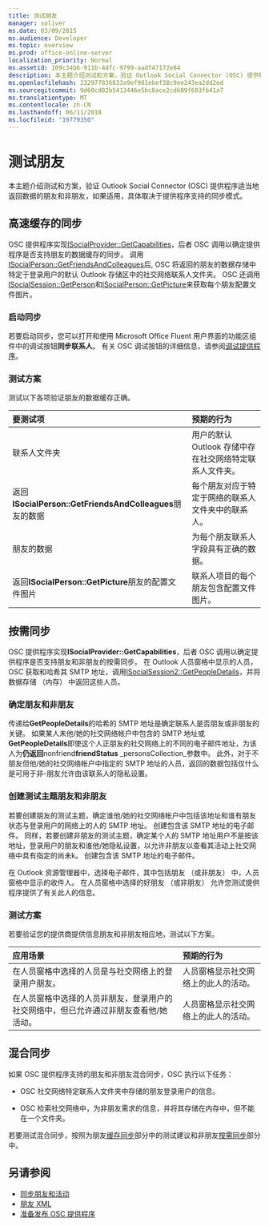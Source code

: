 ```yaml
---
title: 测试朋友
manager: soliver
ms.date: 03/09/2015
ms.audience: Developer
ms.topic: overview
ms.prod: office-online-server
localization_priority: Normal
ms.assetid: 109c34b6-911b-4dfc-9799-aadf47172e84
description: 本主题介绍测试和方案，验证 Outlook Social Connector (OSC) 提供程序适当地返回数据的朋友和非朋友，如果适用，具体取决于提供程序支持的同步模式。
ms.openlocfilehash: 232977836833a9ef981ebef38c9ee243ea2dd2ed
ms.sourcegitcommit: 9d60cd82b5413446e5bc8ace2cd689f683fb41a7
ms.translationtype: MT
ms.contentlocale: zh-CN
ms.lasthandoff: 06/11/2018
ms.locfileid: "19779350"
---
```

# <a name="testing-friends"></a>测试朋友

本主题介绍测试和方案，验证 Outlook Social Connector (OSC) 提供程序适当地返回数据的朋友和非朋友，如果适用，具体取决于提供程序支持的同步模式。

<a name="olosc_TestingFriends_CachedSync"> </a>

## <a name="cached-synchronization"></a>高速缓存的同步

OSC 提供程序实现[ISocialProvider::GetCapabilities](isocialprovider-getcapabilities.md)，后者 OSC 调用以确定提供程序是否支持朋友的数据缓存的同步。 调用[ISocialPerson::GetFriendsAndColleagues](isocialperson-getfriendsandcolleagues.md)后, OSC 将返回的朋友的数据存储中特定于登录用户的默认 Outlook 存储区中的社交网络联系人文件夹。 OSC 还调用[ISocialSession::GetPerson](isocialsession-getperson.md)和[ISocialPerson::GetPicture](isocialperson-getpicture.md)来获取每个朋友配置文件图片。 
  
### <a name="initiate-synchronization"></a>启动同步

若要启动同步，您可以打开和使用 Microsoft Office Fluent 用户界面的功能区组件中的调试按钮**同步联系人**。 有关 OSC 调试按钮的详细信息，请参阅[调试提供程序](debugging-a-provider.md)。 
  
### <a name="test-scenarios"></a>测试方案

测试以下各项验证朋友的数据缓存正确。
  
|**要测试项**|**预期的行为**|
|:-----|:-----|
|联系人文件夹  <br/> |用户的默认 Outlook 存储中存在社交网络特定联系人文件夹。  <br/> |
|返回**ISocialPerson::GetFriendsAndColleagues**朋友的数据 <br/> |每个朋友对应于特定于网络的联系人文件夹中的联系人。  <br/> |
|朋友的数据  <br/> |为每个朋友联系人字段具有正确的数据。  <br/> |
|返回**ISocialPerson::GetPicture**朋友的配置文件图片 <br/> |联系人项目的每个朋友包含配置文件图片。  <br/> |

<a name="olosc_TestingFriends_OnDemandSync"> </a>

## <a name="on-demand-synchronization"></a>按需同步

OSC 提供程序实现**ISocialProvider::GetCapabilities**，后者 OSC 调用以确定提供程序是否支持朋友和非朋友的按需同步。 在 Outlook 人员窗格中显示的人员，OSC 获取和哈希其 SMTP 地址，调用[ISocialSession2::GetPeopleDetails](isocialsession2-getpeopledetails.md)，并将数据存储 （内存） 中返回这些人员。 
  
### <a name="determining-friends-and-non-friends"></a>确定朋友和非朋友

传递给**GetPeopleDetails**的哈希的 SMTP 地址是确定联系人是否朋友或非朋友的关键。 如果某人未他/她的社交网络帐户中包含的 SMTP 地址或**GetPeopleDetails**即使这个人正朋友的社交网络上的不同的电子邮件地址，为该人为**仍返回**nonfriend**friendStatus** _personsCollection_参数中。 此外，对于不朋友但他/她的社交网络帐户中指定的 SMTP 地址的人员，返回的数据包括仅什么是可用于非-朋友允许由该联系人的隐私设置。 
  
### <a name="creating-test-subjects-for-friends-and-non-friends"></a>创建测试主题朋友和非朋友

若要创建朋友的测试主题，确定谁他/她的社交网络帐户中包括该地址和谁有朋友状态与登录用户的网络上的人的 SMTP 地址。 创建包含该 SMTP 地址的电子邮件。 同样，若要创建非朋友的测试主题，确定某个人的 SMTP 地址用户不是按该地址，登录用户的朋友和谁他/她隐私设置，以允许非朋友以查看其活动上社交网络中具有指定的尚未k。 创建包含该 SMTP 地址的电子邮件。 
  
在 Outlook 资源管理器中，选择电子邮件，其中包括朋友 （或非朋友） 中，人员窗格中显示的收件人。 在人员窗格中选择的好朋友 （或非朋友） 允许您测试提供程序提供了有关此人的信息。
  
### <a name="test-scenarios"></a>测试方案

若要验证您的提供商提供信息朋友和非朋友相应地，测试以下方案。
  
|**应用场景**|**预期的行为**|
|:-----|:-----|
|在人员窗格中选择的人员是与社交网络上的登录用户朋友。  <br/> |人员窗格显示社交网络上的此人的活动。  <br/> |
|在人员窗格中选择的人员非朋友，登录用户的社交网络中，但已允许通过非朋友查看他/她活动。  <br/> |人员窗格显示社交网络上的此人的活动。  <br/> |

<a name="olosc_TestingFriends_OnDemandSync"> </a>

## <a name="hybrid-synchronization"></a>混合同步

如果 OSC 提供程序支持的朋友和非朋友混合同步，OSC 执行以下任务： 
  
- OSC 社交网络特定联系人文件夹中存储的朋友登录用户的信息。
    
- OSC 检索社交网络中，为非朋友需求的信息，并将其存储在内存中，但不能在一个文件夹。
    
若要测试混合同步，按照为朋友[缓存同步](#olosc_TestingFriends_CachedSync)部分中的测试建议和非朋友[按需同步](#olosc_TestingFriends_OnDemandSync)部分中。 
  
## <a name="see-also"></a>另请参阅

- [同步朋友和活动](synchronizing-friends-and-activities.md) 
- [朋友 XML](xml-for-friends.md)
- [准备发布 OSC 提供程序](getting-ready-to-release-an-osc-provider.md)

